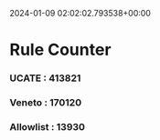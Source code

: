 2024-01-09 02:02:02.793538+00:00
# Rule Counter 
 ### UCATE : 413821

 ### Veneto : 170120

 ### Allowlist : 13930